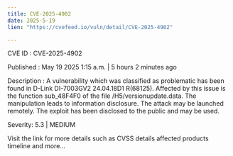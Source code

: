 ```yaml
---
title: CVE-2025-4902
date: 2025-5-19
lien: "https://cvefeed.io/vuln/detail/CVE-2025-4902"

---
```


CVE ID : CVE-2025-4902

Published :  May 19
2025
1:15 a.m. | 5 hours
2 minutes ago

Description : A vulnerability
which was classified as problematic
has been found in D-Link DI-7003GV2 24.04.18D1 R(68125). Affected by this issue is the function sub_48F4F0 of the file /H5/versionupdate.data. The manipulation leads to information disclosure. The attack may be launched remotely. The exploit has been disclosed to the public and may be used.

Severity: 5.3 | MEDIUM

Visit the link for more details
such as CVSS details
affected products
timeline
and more...
